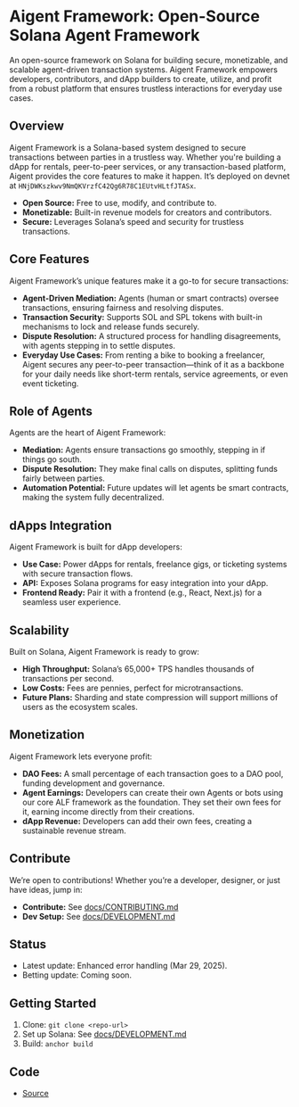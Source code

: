 ﻿# Aigent Framework: Open-Source Solana Agent Framework

An open-source framework on Solana for building secure, monetizable, and scalable agent-driven transaction systems. Aigent Framework empowers developers, contributors, and dApp builders to create, utilize, and profit from a robust platform that ensures trustless interactions for everyday use cases.

## Overview
Aigent Framework is a Solana-based system designed to secure transactions between parties in a trustless way. Whether you're building a dApp for rentals, peer-to-peer services, or any transaction-based platform, Aigent provides the core features to make it happen. It’s deployed on devnet at `HNjDWKszkwv9NmQKVrzfC42Qg6R78C1EUtvHLtfJTASx`.

- **Open Source:** Free to use, modify, and contribute to.
- **Monetizable:** Built-in revenue models for creators and contributors.
- **Secure:** Leverages Solana’s speed and security for trustless transactions.

## Core Features
Aigent Framework’s unique features make it a go-to for secure transactions:
- **Agent-Driven Mediation:** Agents (human or smart contracts) oversee transactions, ensuring fairness and resolving disputes.
- **Transaction Security:** Supports SOL and SPL tokens with built-in mechanisms to lock and release funds securely.
- **Dispute Resolution:** A structured process for handling disagreements, with agents stepping in to settle disputes.
- **Everyday Use Cases:** From renting a bike to booking a freelancer, Aigent secures any peer-to-peer transaction—think of it as a backbone for your daily needs like short-term rentals, service agreements, or even event ticketing.

## Role of Agents
Agents are the heart of Aigent Framework:
- **Mediation:** Agents ensure transactions go smoothly, stepping in if things go south.
- **Dispute Resolution:** They make final calls on disputes, splitting funds fairly between parties.
- **Automation Potential:** Future updates will let agents be smart contracts, making the system fully decentralized.

## dApps Integration
Aigent Framework is built for dApp developers:
- **Use Case:** Power dApps for rentals, freelance gigs, or ticketing systems with secure transaction flows.
- **API:** Exposes Solana programs for easy integration into your dApp.
- **Frontend Ready:** Pair it with a frontend (e.g., React, Next.js) for a seamless user experience.

## Scalability
Built on Solana, Aigent Framework is ready to grow:
- **High Throughput:** Solana’s 65,000+ TPS handles thousands of transactions per second.
- **Low Costs:** Fees are pennies, perfect for microtransactions.
- **Future Plans:** Sharding and state compression will support millions of users as the ecosystem scales.

## Monetization
Aigent Framework lets everyone profit:
- **DAO Fees:** A small percentage of each transaction goes to a DAO pool, funding development and governance.
- **Agent Earnings:** Developers can create their own Agents or bots using our core ALF framework as the foundation. They set their own fees for it, earning income directly from their creations.
- **dApp Revenue:** Developers can add their own fees, creating a sustainable revenue stream.

## Contribute
We’re open to contributions! Whether you’re a developer, designer, or just have ideas, jump in:
- **Contribute:** See [docs/CONTRIBUTING.md](docs/CONTRIBUTING.md)
- **Dev Setup:** See [docs/DEVELOPMENT.md](docs/DEVELOPMENT.md)

## Status
- Latest update: Enhanced error handling (Mar 29, 2025).
- Betting update: Coming soon.

## Getting Started
1. Clone: `git clone <repo-url>`
2. Set up Solana: See [docs/DEVELOPMENT.md](docs/DEVELOPMENT.md)
3. Build: `anchor build`

## Code
- [Source](src/)
